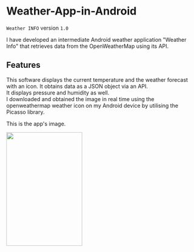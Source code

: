 # Weather-App-in-Android
`Weather INFO`
version `1.0`   

I have developed an intermediate Android weather application "Weather Info" that retrieves data from the OpenWeatherMap using its API.      

## Features   

This software displays the current temperature and the weather forecast with an icon. It obtains data as a JSON object via an API.  
It displays pressure and humidity as well.  
I downloaded and obtained the image in real time using the openweathermap weather icon on my Android device by utilising the Picasso library.   

This is the app's image.     

<img src="https://github.com/Saalim398/TodoApp-in-Android/assets/137300854/a943aafb-498f-431c-893e-00dd5d9c6b5e" width="200px" height="300px">


